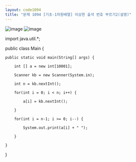 ```yaml
---
layout: code1094
title: "문제 1094 [기초-1차원배열] 이상한 출석 번호 부르기2(설명)"
---
```

![image](https://user-images.githubusercontent.com/88480302/135466701-7744e6be-d0b6-435b-bbf9-3a3ccaa022c2.png)
![image](https://user-images.githubusercontent.com/88480302/135466722-8d0b94fc-01a7-424e-9de1-0b3f9ff5a697.png)

import java.util.*;

public class Main {

	public static void main(String[] args) {
  
		int [] a = new int[10001];
    
		Scanner kb = new Scanner(System.in);
    
		int n = kb.nextInt();
    
		for(int i = 0; i < n; i++) {
    
			a[i] = kb.nextInt();
      
		}
    
		for(int i = n-1; i >= 0; i--) {
    
			System.out.print(a[i] + " ");
      
		}
    
	}

}
